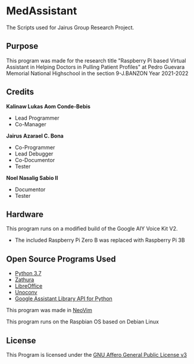 # MedAssistant
The Scripts used for Jairus Group Research Project.

## Purpose
This program was made for the research title "Raspberry Pi based Virtual Assistant in Helping Doctors in Pulling Patient Profiles" at Pedro Guevara Memorial National Highschool in the section 9-J.BANZON Year 2021-2022

## Credits
**Kalinaw Lukas Aom Conde-Bebis**
 - Lead Programmer
 - Co-Manager

**Jairus Azarael C. Bona**
 - Co-Programmer
 - Lead Debugger
 - Co-Documentor
 - Tester

**Noel Nasalig Sabio II**
 - Documentor
 - Tester

## Hardware
This program runs on a modified build of the Google AIY Voice Kit V2.

- The included Raspberry Pi Zero B was replaced with Raspberry Pi 3B

## Open Source Programs Used
- [Python 3.7](https://www.python.org/)
- [Zathura](https://github.com/pwmt/zathura)
- [LibreOffice](https://github.com/LibreOffice)
- [Unoconv](https://github.com/unoconv/unoconv)
- [Google Assistant Library API for Python](https://github.com/googlesamples/assistant-sdk-python)

This program was made in [NeoVim](https://github.com/neovim/neovim)

This program runs on the Raspbian OS based on Debian Linux

## License
This Program is licensed under the [GNU Affero General Public License v3](https://www.gnu.org/licenses/agpl-3.0.en.html)
